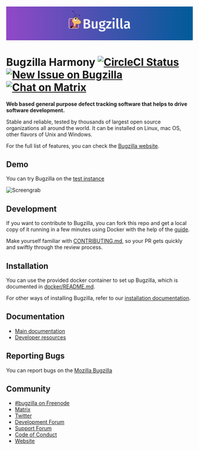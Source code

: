 ![Banner](images/banner.png)
# Bugzilla Harmony [![CircleCI Status](https://circleci.com/gh/bugzilla/harmony/tree/master.svg?style=shield)](https://circleci.com/gh/bugzilla/harmony/tree/master) [![New Issue on Bugzilla](https://img.shields.io/badge/new%20issue-on%20bugzilla-blueviolet?style=flat)](https://bugzilla.mozilla.org/enter_bug.cgi?product=Bugzilla&format=__default__ "Report a new issue") [![Chat on Matrix](https://img.shields.io/badge/chat-on%20matrix-blue?style=flat&icon=matrix)](https://matrix.to/#/#bugzilla:mozilla.org)

**Web based general purpose defect tracking software that helps to drive
software development.**

Stable and reliable, tested by thousands of largest open source
organizations all around the world. It can be installed on Linux, mac OS,
other flavors of Unix and Windows.

For the full list of features, you can check the
[Bugzilla website](https://www.bugzilla.org/features/).

## Demo

You can try Bugzilla on the
[test instance](https://bugzilla-dev.allizom.org)

![Screengrab](images/bzgif.gif)

## Development

If you want to contribute to Bugzilla, you can fork this repo and get a
local copy of it running in a few minutes using Docker with the help of
the [guide](docker/development.md).

Make yourself familiar with [CONTRIBUTING.md](CONTRIBUTING.md), so your
PR gets quickly and swiftly through the review process.

## Installation

You can use the provided docker container to set up Bugzilla, which is
documented in [docker/README.md](docker/README.md).

For other ways of installing Bugzilla, refer to our
[installation documentation](https://bugzilla.readthedocs.io/en/latest/installing/index.html).

## Documentation

* [Main documentation](https://bugzilla.readthedocs.io)
* [Developer resources](https://www.bugzilla.org/developers/)

## Reporting Bugs

You can report bugs on the
[Mozilla Bugzilla](https://bugzilla.mozilla.org/enter_bug.cgi?product=Bugzilla&format=__default__)

## Community

* [#bugzilla on Freenode](irc://irc.mozilla.org/bugzilla)
* [Matrix](https://matrix.to/#/#bugzilla:mozilla.org)
* [Twitter](https://twitter.com/bugzilla)
* [Development Forum](https://www.mozilla.org/en-US/about/forums/#dev-apps-bugzilla)
* [Support Forum](https://www.mozilla.org/en-US/about/forums/#support-bugzilla)
* [Code of Conduct](CODE_OF_CONDUCT.md)
* [Website](https://www.bugzilla.org)

